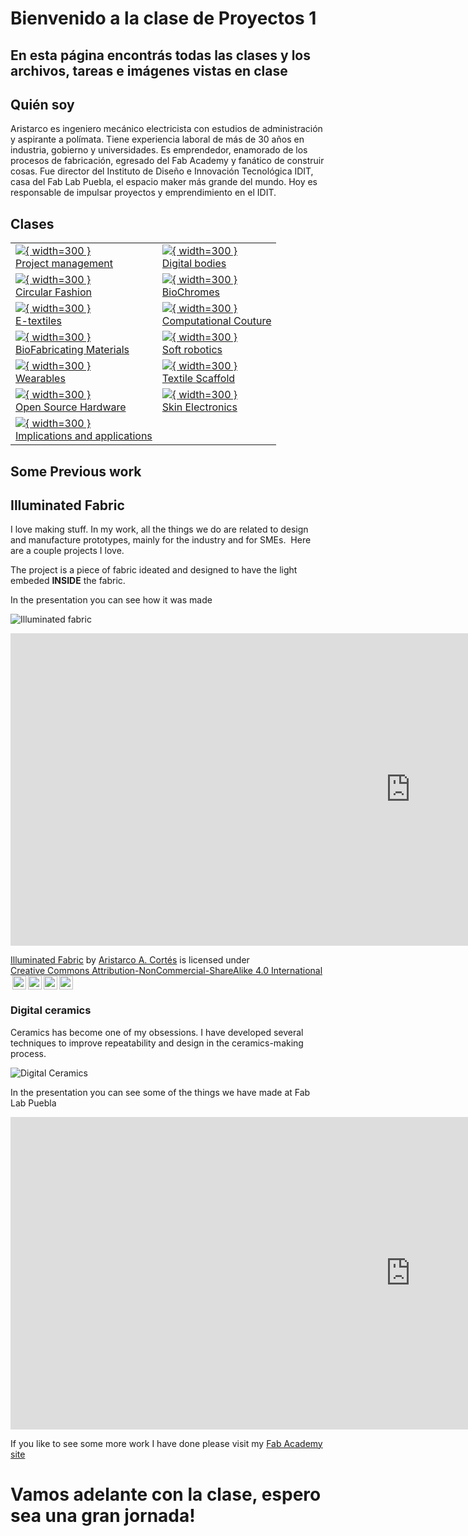 
# Bienvenido a la clase de Proyectos 1

## En esta página encontrás todas las clases y los archivos, tareas e imágenes vistas en clase

## Quién soy 

Aristarco es ingeniero mecánico electricista con estudios de administración y aspirante a polímata. Tiene experiencia laboral de más de 30 años en industria, gobierno y universidades. Es emprendedor, enamorado de los procesos de fabricación, egresado del Fab Academy y fanático de construir cosas. Fue director del Instituto de Diseño e Innovación Tecnológica IDIT, casa del Fab Lab Puebla, el espacio maker más grande del mundo. Hoy es responsable de impulsar proyectos y emprendimiento en el IDIT.



## Clases



|||
|---|---|
|[![](../images/week_1.jpg){ width=300 } <br>Project&nbsp;management](../assignments/week01.md)|[![](./images/week02/Voronoi_Sandy.png){ width=300 } <br>Digital bodies](./assignments/week02.md)|
|[![](./images/week03/Recicling.jpg){ width=300 } <br>Circular Fashion](./assignments/week03.md)|[![](./images/week04/Designer.jpeg){ width=300 } <br>BioChromes](./assignments/week04.md)|
|[![](./images/week05/Etextileworkshop.jpeg){ width=300 } <br>E-textiles](./assignments/week05.md)|[![](./images/Week06/Parametric_design.png){ width=300 } <br>Computational Couture ](./assignments/week06.md)|
|[![](./images/week07/Biomaterial.jpeg){ width=300 } <br>BioFabricating Materials ](./assignments/week07.md)|[![](./images/week08/Soft_Robot.jpg){ width=300 } <br>Soft robotics](./assignments/week08.md)|
|[![](./images/week09/IRIS-VAN-HERPEN-SQ-TEXINTEL.jpg){ width=300 } <br>Wearables](./assignments/week09.md)|[![](./images/week10/Scafold2.png){ width=300 } <br>Textile Scaffold ](./assignments/week10.md)|
|[![](./images/week11/Machine.png){ width=300 } <br>Open Source Hardware](./assignments/week11.md)|[![](./images/week12/Skin_electronics.jpg){ width=300 } <br>Skin Electronics](./assignments/week12.md)|
|[![](./images/week13/Steampunk_jaquard.png){ width=300 } <br>Implications and applications](./assignments/week13.md)|




 
 
## Some Previous work

## Illuminated Fabric

I love making stuff. In my work, all the things we do are related to design and manufacture prototypes, mainly for the industry and for SMEs. 
Here are a couple projects I love. 


The project is a piece of fabric ideated and designed to have the light embeded **INSIDE** the fabric. 

In the presentation you can see how it was made

![Illuminated fabric](./images/week01/Illuminated1.png)

<iframe src="https://docs.google.com/presentation/d/1Z9WlzaeH0u0pE5jXohT-_c2DDTsLZ9Zq/embed?start=false&loop=false&delayms=3000" frameborder="0" width="1280" height="500" allowfullscreen="true" mozallowfullscreen="true" webkitallowfullscreen="true"></iframe>


<p xmlns:cc="http://creativecommons.org/ns#" xmlns:dct="http://purl.org/dc/terms/"><a property="dct:title" rel="cc:attributionURL" href="https://class.textile-academy.org/2025/aristarco-cortes/">Illuminated Fabric</a> by <a rel="cc:attributionURL dct:creator" property="cc:attributionName" href="https://www.behance.net/Aristarco_Dixit">Aristarco A. Cortés</a> is licensed under <a href="https://creativecommons.org/licenses/by-nc-sa/4.0/?ref=chooser-v1" target="_blank" rel="license noopener noreferrer" style="display:inline-block;">Creative Commons Attribution-NonCommercial-ShareAlike 4.0 International<img style="height:22px!important;margin-left:3px;vertical-align:text-bottom;" src="https://mirrors.creativecommons.org/presskit/icons/cc.svg?ref=chooser-v1" alt=""><img style="height:22px!important;margin-left:3px;vertical-align:text-bottom;" src="https://mirrors.creativecommons.org/presskit/icons/by.svg?ref=chooser-v1" alt=""><img style="height:22px!important;margin-left:3px;vertical-align:text-bottom;" src="https://mirrors.creativecommons.org/presskit/icons/nc.svg?ref=chooser-v1" alt=""><img style="height:22px!important;margin-left:3px;vertical-align:text-bottom;" src="https://mirrors.creativecommons.org/presskit/icons/sa.svg?ref=chooser-v1" alt=""></a></p>



### Digital ceramics

Ceramics has become one of my obsessions. I have developed several techniques to improve repeatability and design in the ceramics-making process.

![Digital Ceramics](./images/week01/Oloid2.jpg)


In the presentation you can see some of the things we have made at Fab Lab Puebla


<iframe src="https://docs.google.com/presentation/d/1_r7GJQxA9uHbktKLymN4opAsvaBgVGQA/embed?start=false&loop=false&delayms=3000" frameborder="0" width="1280" height="500" allowfullscreen="true" mozallowfullscreen="true" webkitallowfullscreen="true"></iframe>




If you like to see some more work I have done please visit my [Fab Academy site](https://fabacademy.org/archives/2015/sa/students/cortes.aristarco/index.html)

# Vamos adelante con la clase, espero sea una gran jornada!


<p style="clear: both;"></p>
<br/> 
